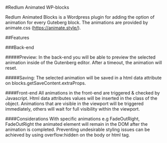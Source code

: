#Redlum Animated WP-blocks

Redlum Animated Blocks is a Wordpress plugin for adding the option of animation for every Guteberg block.
The animations are provided by animate.css (https://animate.style/).

##Features

###Back-end

#####Preview:
In the back-end you will be able to preview the selected animation inside of the Gutenberg editor.
After a timeout, the animation will reset.

#####Saving:
The selected animation will be saved in a html data attribute on blocks.getSaveContent.extraProps.

####Front-end
All animations in the front-end are triggered & checked by Javascript. Html data attributes values will be inserted in the class of the object.
Animations that are visible in the viewport will be triggered immediately, others will wait for full visibility within the viewport.

####Considerations
With specific animations e.g FadeOutRight, FadeOutRight the animated element will remain in the DOM after the animation is completed.
Preventing undesirable styling issues can be achieved by using overflow:hidden on the body or html tag. 
